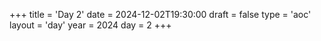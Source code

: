+++
title = 'Day 2'
date = 2024-12-02T19:30:00
draft = false
type = 'aoc'
layout = 'day'
year = 2024
day = 2
+++
